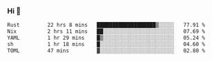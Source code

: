### Hi 👋

<!--START_SECTION:waka-->

```txt
Rust         22 hrs 8 mins   ███████████████████▒░░░░░   77.91 %
Nix          2 hrs 11 mins   ██░░░░░░░░░░░░░░░░░░░░░░░   07.69 %
YAML         1 hr 29 mins    █▒░░░░░░░░░░░░░░░░░░░░░░░   05.24 %
sh           1 hr 18 mins    █░░░░░░░░░░░░░░░░░░░░░░░░   04.60 %
TOML         47 mins         ▓░░░░░░░░░░░░░░░░░░░░░░░░   02.80 %
```

<!--END_SECTION:waka-->
